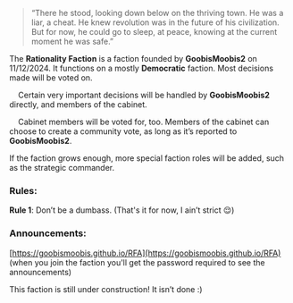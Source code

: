 > “There he stood, looking down below on the thriving town. He was a liar, a cheat. He knew revolution was in the future of his civilization. But for now, he could go to sleep, at peace, knowing at the current moment he was safe.”

The **Rationality Faction** is a faction founded by **GoobisMoobis2** on 11/12/2024. It functions on a mostly **Democratic** faction. Most decisions made will be voted on.

&nbsp;&nbsp;&nbsp;&nbsp;Certain very important decisions will be handled by **GoobisMoobis2** directly, and members of the cabinet.

&nbsp;&nbsp;&nbsp;&nbsp;Cabinet members will be voted for, too. Members of the cabinet can choose to create a community vote, as long as it’s reported to **GoobisMoobis2**.

If the faction grows enough, more special faction roles will be added, such as the strategic commander.

### Rules:
**Rule 1**: Don’t be a dumbass. (That's it for now, I ain’t strict 😌)

### Announcements:
[https://goobismoobis.github.io/RFA](https://goobismoobis.github.io/RFA) (when you join the faction you'll get the password required to see the announcements)

This faction is still under construction! It isn’t done :)